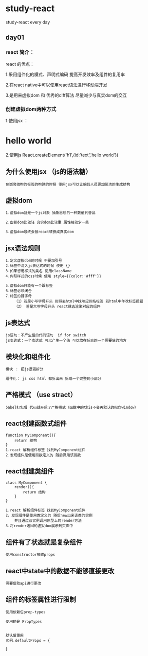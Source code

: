 # study-react
study-react every day


## day01 

### react 简介：
react 的优点：

1.采用组件化的模式、声明式编码 提高开发效率及组件的复用率

2.在react native中可以使用react语法进行移动端开发

3.是用来虚拟dom 和 优秀的diff算法 尽量减少与真实dom的交互

### 创建虚拟dom两种方式

1.使用jsx ：
    <h1> hello world</h1>

2.使用js
    React.createElement('h1',{id:'text','hello world'})

## 为什么使用jsx （js的语法糖）

    在嵌套结构的标签的构建的时候 使用jsx可以让编码人员更加简洁的生成结构

## 虚拟dom
    1.虚拟dom就是一个js对象 抽象思想的一种数值代替品

    2.虚拟dom比较轻 真实dom比较重 属性相较少一些

    3.虚拟dom最终会被react转换成真实dom

## jsx语法规则
    1.定义虚拟dom的时候 不要加引号
    2.标签中混入js表达式的时候 使用 {} 
    3.如果想用样式的类名 使用className 
    4.内联样式的css时候 使用 style={{color:'#fff'}}

    5.虚拟dom只能有一个跟标签
    6.标签必须闭合
    7.标签的首字母
        （1）若是小写字母开头 则将去html中找响应同名标签 若html中午改标签报错
        （2） 若是大写字母开头 react就去渲染对应的组件 

## js表达式

    js语句：不产生值的代码语句  if for switch 
    js表达式：一个表达式 可以产生一个值 可以放在任意的一个需要值的地方


## 模块化和组件化

    模块 ： 把js逻辑拆分

    组件化： js css html 都拆出来 拆成一个完整的小部分

## 严格模式 （use stract）
 
    babel打包后 代码就开启了严格模式（函数中的this不会再默认的指向window）

## react创建函数式组件  

    function MyComponent(){
        return 结构
    }
    1.react 解析组件标签 找到MyComponent组件
    2.发现组件是使用函数定义的 随后调用该函数

## react创建类组件
    class MyComponent {
        render(){
            return 结构
        }
    }

    1.react 解析组件标签 找到MyComponent组件
    2，发现组件是使用类定义的 随后new出来该类的实例 
        并且通过该实例调用原型上的render方法
    3.将render返回的虚拟dom展示到页面中

## 组件有了状态就是复杂组件

    使用constructor接收props

## react中state中的数据不能够直接更改

    需要借助api进行更改

## 组件的标签属性进行限制
    使用依赖包prop-types

    使用的是 PropTypes


    默认值使用
    实例.defaultProps = {
        
    }